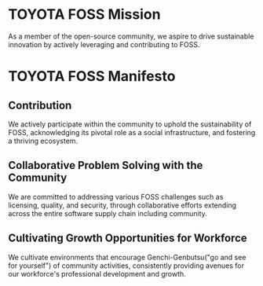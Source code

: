 # TOYOTA FOSS Mission
As a member of the open-source community, we aspire to drive
sustainable innovation by actively leveraging and contributing to FOSS.

# TOYOTA FOSS Manifesto
## Contribution
We actively participate within the community to uphold the
sustainability of FOSS, acknowledging its pivotal role as a social
infrastructure, and fostering a thriving ecosystem.

## Collaborative Problem Solving with the Community
We are committed to addressing various FOSS challenges such as
licensing, quality, and security, through collaborative efforts
extending across the entire software supply chain including community.

## Cultivating Growth Opportunities for Workforce
We cultivate environments that encourage Genchi-Genbutsu("go and see
for yourself") of community activities, consistently providing avenues
for our workforce's professional development and growth.
